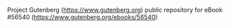 Project Gutenberg (https://www.gutenberg.org) public repository for
eBook #56540 (https://www.gutenberg.org/ebooks/56540)
